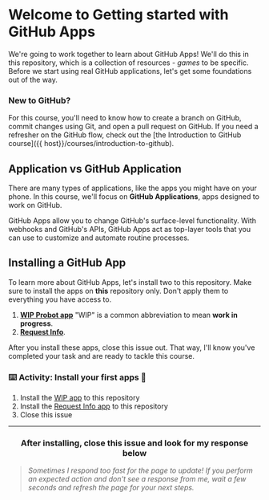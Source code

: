 # Welcome to Getting started with GitHub Apps

We're going to work together to learn about GitHub Apps! We'll do this in this repository, which is a collection of resources - _games_ to be specific. Before we start using real GitHub applications, let's get some foundations out of the way.

### New to GitHub?

For this course, you'll need to know how to create a branch on GitHub, commit changes using Git, and open a pull request on GitHub. If you need a refresher on the GitHub flow, check out the [the Introduction to GitHub course]({{ host}}/courses/introduction-to-github).

## Application vs GitHub Application
There are many types of applications, like the apps you might have on your phone. In this course, we'll focus on **GitHub Applications**, apps designed to work on GitHub.

GitHub Apps allow you to change GitHub's surface-level functionality. With webhooks and GitHub's APIs, GitHub Apps act as top-layer tools that you can use to customize and automate routine processes.

## Installing a GitHub App

To learn more about GitHub Apps, let's install two to this repository. Make sure to install the apps on **this** repository only. Don't apply them to everything you have access to.

1) **[WIP Probot app](https://probot.github.io/apps/wip/)** "WIP" is a common abbreviation to mean **work in progress**.
2) [**Request Info**](https://probot.github.io/apps/request-info/).

After you install these apps, close this issue out. That way, I'll know you've completed your task and are ready to tackle this course.

### :keyboard: Activity: Install your first apps :tada:

1. Install the <a href="https://probot.github.io/apps/wip/" target="_blank">WIP app</a> to this repository
1. Install the <a href="https://probot.github.io/apps/request_info/" target="_blank">Request Info app</a> to this repository
1. Close this issue

<hr>
<h3 align="center">After installing, close this issue and look for my response below</h3>

> _Sometimes I respond too fast for the page to update! If you perform an expected action and don't see a response from me, wait a few seconds and refresh the page for your next steps._
